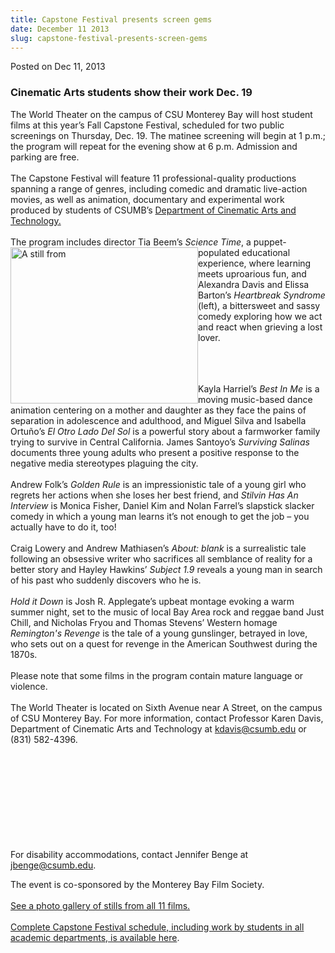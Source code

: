 ```yaml
---
title: Capstone Festival presents screen gems
date: December 11 2013
slug: capstone-festival-presents-screen-gems
---
```


 



<span class="date">Posted on Dec 11, 2013    </span>
<h3>Cinematic Arts students show their work Dec. 19</h3>
<p>The World Theater on the campus of CSU Monterey Bay will host
student films at this year&#x2019;s Fall Capstone Festival, scheduled for
two public screenings on Thursday, Dec. 19. The matinee screening
will begin at 1 p.m.; the program will repeat for the evening show
at 6 p.m. Admission and parking are free.<br>
<br>
The Capstone Festival will feature 11 professional-quality
productions spanning a range of genres, including comedic and
dramatic live-action movies, as well as animation, documentary and
experimental work produced by students of CSUMB&#x2019;s <a href="https://tat.csumb.edu/" rel="nofollow">Department of Cinematic Arts
and Technology.</a><br>
<br>
The program includes director Tia Beem&#x2019;s <em>Science Time</em>, a
puppet-populated educational&#xA0;<img alt="A still from " src="https://news.csumb.edu/sites/default/files/65/attachments/news/images/heartbreak_syndrome_for_web.jpg" style="float:left; width:300px; height:250px">experience, where
learning meets uproarious fun, and Alexandra Davis and Elissa
Barton&#x2019;s <em>Heartbreak Syndrome</em> (left), a bittersweet and
sassy comedy exploring how we act and react when grieving a lost
lover.</img></br></br></br></br></p>
<p>Kayla Harriel&#x2019;s <em>Best In Me</em> is a moving music-based
dance animation centering on a mother and daughter as they face the
pains of separation in adolescence and adulthood, and Miguel Silva
and Isabella Ortu&#xF1;o&#x2019;s <em>El Otro Lado Del Sol</em>&#xA0;is a
powerful story about a farmworker family trying to survive in
Central California. James Santoyo&#x2019;s <em>Surviving Salinas</em>
documents three young adults who present a positive response to the
negative media stereotypes plaguing the city.<br>
<br>
Andrew Folk&#x2019;s <em>Golden Rule</em> is an impressionistic tale of a
young girl who regrets her actions when she loses her best friend,
and <em>Stilvin Has An Interview</em> is Monica Fisher, Daniel Kim
and Nolan Farrel&#x2019;s slapstick slacker comedy in which a young man
learns it&#x2019;s not enough to get the job &#x2013; you actually have to do it,
too!<br>
<br>
Craig Lowery and Andrew Mathiasen&#x2019;s <em>About: blank</em> is a
surrealistic tale following an obsessive writer who sacrifices all
semblance of reality for a better story and Hayley Hawkins&#x2019;
<em>Subject 1.9</em> reveals a young man in search of his past who
suddenly discovers who he is.<br>
<br>
<em>Hold it Down</em> is Josh R. Applegate&#x2019;s upbeat montage evoking
a warm summer night, set to the music of local Bay Area rock and
reggae band Just Chill, and Nicholas Fryou and Thomas Stevens&#x2019;
Western homage <em>Remington&apos;s Revenge</em> is the tale of a young
gunslinger, betrayed in love, who sets out on a quest for revenge
in the American Southwest during the 1870s.<br>
<br>
Please note that some films in the program contain mature language
or violence.<br>
<br>
The World Theater is located on Sixth Avenue near A Street, on the
campus of CSU Monterey Bay. For more information, contact Professor
Karen Davis, Department of Cinematic Arts and Technology at
<a href="mailto:kdavis@csumb.edu">kdavis@csumb.edu</a> or (831)
582-4396.</br></br></br></br></br></br></br></br></br></br></p>
<p>For disability accommodations, contact Jennifer Benge at
<a href="mailto:jbenge@csumb.edu">jbenge@csumb.edu</a>.</p>
<p>The event is co-sponsored by the Monterey Bay Film
Society.<br>
<br>
<a href="../../../../gallery/fall-capstone-festival-presents-screen-gems.html" rel="nofollow">See a photo gallery of stills from all 11
films.</a><br>
<br>
<a href="https://capstonefestival.csumb.edu/" rel="nofollow">Complete Capstone Festival schedule, including work by
students in all academic departments, is available here</a>.<br>
&#xA0;</br></br></br></br></br></p>





```
